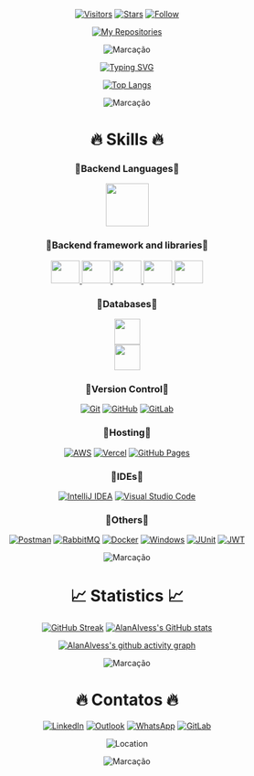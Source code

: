 <!--
**alanalvess/alanalvess** is a ✨ _special_ ✨ repository because its `README.md` (this file) appears on your GitHub profile.

Here are some ideas to get you started:

- 🔭 I’m currently working on ...
- 🌱 I’m currently learning ...
- 👯 I’m looking to collaborate on ...
- 🤔 I’m looking for help with ...
- 💬 Ask me about ...
- 📫 How to reach me: ...
- 😄 Pronouns: ...
- ⚡ Fun fact: ...
-->

<div align=center >

[![Visitors](https://komarev.com/ghpvc/?username=alanalvess&color=blueviolet&label=Visitors&style=for-the-badge&logo=eye)](https://komarev.com/ghpvc/?username=alanalvess&color=447ff7&label=Visitor+count)
[![Stars](https://custom-icon-badges.herokuapp.com/github/stars/alanalvess?color=55960c&style=for-the-badge&logo=star)](https://github.com/alanalvess?tab=repositories&sort=stargazers)
[![Follow](https://custom-icon-badges.herokuapp.com/github/followers/alanalvess?color=236ad3&style=for-the-badge&logo=person-add&label=Follow&logoColor=white)](https://github.com/alanalvess?tab=followers)

[![My Repositories](https://custom-icon-badges.herokuapp.com/badge/-My%20Repositories-blue?style=for-the-badge&logoColor=white&logo=repo)](https://github.com/alanalvess?tab=repositories)


![Marcação](https://user-images.githubusercontent.com/73097560/115834477-dbab4500-a447-11eb-908a-139a6edaec5c.gif)          

[![Typing SVG](https://readme-typing-svg.herokuapp.com?font=audiowide&size=50&color=F8D847&center=true&vCenter=true&width=1250&height=100&lines=Meu+nome+%C3%A9+Alan+Alves;Sou+desenvolvedor+Backend;Estudante+de+Engenharia+da+Computa%C3%A7%C3%A3o)](https://git.io/typing-svg)

[![Top Langs](https://github-readme-stats.vercel.app/api/top-langs/?username=AlanAlvess&theme=radical&hide_border=true&layout=compact)](https://github.com/anuraghazra/github-readme-stats)


![Marcação](https://user-images.githubusercontent.com/73097560/115834477-dbab4500-a447-11eb-908a-139a6edaec5c.gif)

# 🔥 Skills 🔥

### 🔹Backend Languages🔹

<p>
  <a href="https://www.java.com" target="_blank"> 
    <img src="https://upload.wikimedia.org/wikipedia/pt/3/30/Java_programming_language_logo.svg" height=75 /> </a>
</p>


### 🔹Backend framework and libraries🔹

<p>
  <a href="https://spring.io/projects/spring-framework" target="_blank"> 
    <img src="https://spring.io/images/projects/spring-framework-640ad1b04f7efa89e0f0f7353e6b5e02.svg?v=2" height=40 width=50 /> </a>
  <a href="https://spring.io/projects/spring-boot" target="_blank"> 
    <img src="https://spring.io/images/projects/spring-boot-7f2e24fb962501672cc91ccd285ed2ba.svg" height=40 width=50 /> </a>
  <a href="https://spring.io/projects/spring-data" target="_blank"> 
    <img src="https://spring.io/images/projects/spring-data-79cc203ed8c54191215a60f9e5dc638f.svg" height=40 width=50 /> </a>
  <a href="https://spring.io/projects/spring-security" target="_blank"> 
    <img src="https://spring.io/images/projects/spring-security-b712a4cdb778e72eb28b8c55ec39dbd1.svg" height=40 width=50 /> </a>
  <a href="https://spring.io/projects/spring-cloud" target="_blank"> 
    <img src="https://spring.io/images/projects/spring-cloud-81fe04ab129ab99da0e7c7115bb09920.svg" height=40 width=50 /> </a>
</p>


### 🔹Databases🔹


<p > 
  <a href="https://www.mysql.com/" target="_blank">
    <img src="https://www.mysql.com/common/logos/logo-mysql-170x115.png" height=45 /> </a>
  <br>
  <a href="https://www.mongodb.com/" target="_blank"> 
    <img src="https://webimages.mongodb.com/_com_assets/cms/kuyjf3vea2hg34taa-horizontal_default_slate_blue.svg" height=45 /> </a>
</p>


### 🔹Version Control🔹

[![Git](https://img.shields.io/badge/git-%23F05033.svg?style=for-the-badge&logo=git&logoColor=white)](https://git-scm.com/)
[![GitHub](https://img.shields.io/badge/github-%23121011.svg?style=for-the-badge&logo=github&logoColor=white)](https://github.com/)
[![GitLab](https://img.shields.io/badge/gitlab-%23181717.svg?style=for-the-badge&logo=gitlab&logoColor=white)](https://about.gitlab.com/)


### 🔹Hosting🔹

[![AWS](https://img.shields.io/badge/AWS-%23FF9900.svg?style=for-the-badge&logo=amazon-aws&logoColor=white)](https://aws.amazon.com/pt/)
[![Vercel](https://img.shields.io/badge/vercel-%23000000.svg?style=for-the-badge&logo=vercel&logoColor=white)](https://vercel.com/)
[![GitHub Pages](https://img.shields.io/badge/GitHub%20Pages-327FC7.svg?style=for-the-badge&logo=github&logoColor=white)](https://pages.github.com/)


### 🔹IDEs🔹

[![IntelliJ IDEA](https://img.shields.io/badge/IntelliJIDEA-000000.svg?style=for-the-badge&logo=intellij-idea&logoColor=white)](https://www.jetbrains.com/idea/)
[![Visual Studio Code](https://img.shields.io/badge/Visual%20Studio%20Code-0078d7.svg?style=for-the-badge&logo=visual-studio-code&logoColor=white)](https://code.visualstudio.com/)


### 🔹Others🔹

[![Postman](https://img.shields.io/badge/Postman-FF6C37?style=for-the-badge&logo=postman&logoColor=white)](https://www.postman.com/)
[![RabbitMQ](https://img.shields.io/badge/Rabbitmq-FF6600?style=for-the-badge&logo=rabbitmq&logoColor=white)](https://www.rabbitmq.com/)
[![Docker](https://img.shields.io/badge/docker-%230db7ed.svg?style=for-the-badge&logo=docker&logoColor=white)](https://www.docker.com/)
[![Windows](https://img.shields.io/badge/Windows-0078D6?style=for-the-badge&logo=windows&logoColor=white)](https://www.microsoft.com/pt-br/windows?r=1)
[![JUnit](https://custom-icon-badges.herokuapp.com/badge/JUnit-25A162.svg?style=for-the-badge&logo=check-circle&logoColor=white)](https://junit.org/junit5/)
[![JWT](https://img.shields.io/badge/JWT-black?style=for-the-badge&logo=JSON%20web%20tokens)](https://jwt.io/)


![Marcação](https://user-images.githubusercontent.com/73097560/115834477-dbab4500-a447-11eb-908a-139a6edaec5c.gif)

# 📈 Statistics 📈

[![GitHub Streak](https://github-readme-streak-stats.herokuapp.com/?user=AlanAlvess&theme=radical&hide_border=true)](https://git.io/streak-stats)
[![AlanAlvess's GitHub stats](https://github-readme-stats.vercel.app/api?username=AlanAlvess&show_icons=true&theme=radical&hide_border=true&count_private=true)](https://github.com/anuraghazra/github-readme-stats)
  
[![AlanAlvess's github activity graph](https://activity-graph.herokuapp.com/graph?username=AlanAlvess&theme=redical&hide_border=true)](https://github.com/ashutosh00710/github-readme-activity-graph)


![Marcação](https://user-images.githubusercontent.com/73097560/115834477-dbab4500-a447-11eb-908a-139a6edaec5c.gif)

# 🔥 Contatos 🔥 

[![LinkedIn](https://img.shields.io/badge/linkedin-%230077B5.svg?style=for-the-badge&logo=linkedin&logoColor=white)](https://www.linkedin.com/in/alanalvess/)
[![Outlook](https://img.shields.io/badge/Microsoft_Outlook-0078D4?style=for-the-badge&logo=microsoft-outlook&logoColor=white)](mailto:alan.alvess@outlook.com)
[![WhatsApp](https://img.shields.io/badge/WhatsApp-25D366?style=for-the-badge&logo=whatsapp&logoColor=white)](https://api.whatsapp.com/send?phone=5511984982465)
[![GitLab](https://img.shields.io/badge/gitlab-%23181717.svg?style=for-the-badge&logo=gitlab&logoColor=white)](https://gitlab.com/alanalvess)

![Location](https://custom-icon-badges.herokuapp.com/badge/S%C3%A3o%20Paulo-BRA-purple?style=for-the-badge&logo=location&logoColor=white)


![Marcação](https://user-images.githubusercontent.com/73097560/115834477-dbab4500-a447-11eb-908a-139a6edaec5c.gif)
